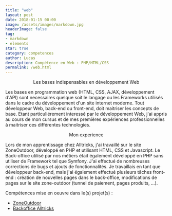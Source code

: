 ```yaml
---
title: "web"
layout: post
date: 2018-01-15 00:00
image: /assets/images/markdown.jpg
headerImage: false
tag:
- markdown
- elements
star: true
category: competences
author: Lucas
description: Compétence en Web : PHP/HTML/CSS
permalink: /web.html
---
```


<center>Les bases indispensables en développement Web</center>

<p>
Les bases en programmation web (HTML, CSS, AJAX, développement d'API) sont necessaires quelque
soit le langage ou les Frameworks utilisés dans le cadre du développement d'un site internet moderne.
Tout développeur Web, back-end ou front-end, doit maitriser les concepts de base.
Etant particuliérement interessé par le développement Web, j'ai appris au cours de mon cursus et de mes
premières expériences professionnelles à maitriser ces différentes technologies.
</p>

<center>Mon experience</center>

<p>
Lors de mon apprentissage chez Alltricks, j'ai travaillé sur le site ZoneOutdoor, développé
en PHP et utilisant HTML, CSS et Javascript.
Le Back-office utilisé par nos métiers était également développé en PHP sans utiliser de Framework tel
que Symfony.
J'ai effectué de nombreuses corrections de bugs et ajouts de fonctionnalités.
Je travaillais en tant que développeur back-end, mais j'ai également effectué plusieurs
tâches front-end : création de nouvelles pages dans le back-office, modifications de pages
sur le site zone-outdoor (tunnel de paiement, pages produits, ...).
</p>


Compétences mise en oeuvre dans le(s) projet(s) :

- [ZoneOutdoor]({{site.url}}/myportfolio/zone-outdoor)
- [Backoffice Alltricks]({{site.url}}/myportfolio/alltricks-backoffice)
